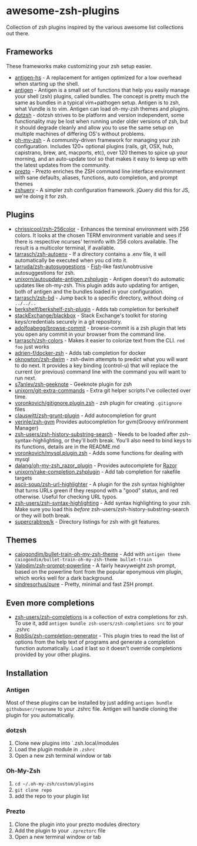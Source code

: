 # awesome-zsh-plugins

Collection of zsh plugins inspired by the various awesome list collections out there.

## Frameworks

These frameworks make customizing your zsh setup easier. 

* [antigen-hs](https://github.com/Tarrasch/antigen-hs) - A replacement for antigen optimized for a low overhead when starting up the shell.
* [antigen](https://github.com/zsh-users/antigen) - Antigen is a small set of functions that help you easily manage your shell (zsh) plugins, called bundles. The concept is pretty much the same as bundles in a typical vim+pathogen setup. Antigen is to zsh, what Vundle is to vim. Antigen can load oh-my-zsh themes and plugins.
* [dotzsh](https://github.com/dotphiles/dotzsh) - dotzsh strives to be platform and version independent, some functionality may be lost when running under older versions of zsh, but it should degrade cleanly and allow you to use the same setup on multiple machines of differing OS's without problems.
* [oh-my-zsh](http://ohmyz.sh/) - A community-driven framework for managing your zsh configuration. Includes 120+ optional plugins (rails, git, OSX, hub, capistrano, brew, ant, macports, etc), over 120 themes to spice up your morning, and an auto-update tool so that makes it easy to keep up with the latest updates from the community.
* [prezto](https://github.com/sorin-ionescu/prezto) - Prezto enriches the ZSH command line interface environment with sane defaults, aliases, functions, auto completion, and prompt themes
* [zshuery](https://github.com/myfreeweb/zshuery) - A simpler zsh configuration framework. jQuery did this for JS, we're doing it for zsh. 

## Plugins

* [chrissicool/zsh-256color](https://github.com/chrissicool/zsh-256color) - Enhances the terminal environment with 256 colors. It looks at the chosen TERM environment variable and sees if there is respective ncurses' terminfo with 256 colors available. The result is a multicolor terminal, if available.
* [tarrasch/zsh-autoenv](https://github.com/Tarrasch/zsh-autoenv) - If a directory contains a .env file, it will automatically be executed when you cd into it.
* [tarruda/zsh-autosuggestions](https://github.com/tarruda/zsh-autosuggestions) - [Fish](http://fishshell.com/)-like fast/unobtrusive autosuggestions for zsh.
* [unixorn/autoupdate-antigen.zshplugin](https://github.com/unixorn/autoupdate-antigen.zshplugin) - Antigen doesn't do automatic updates like oh-my-zsh. This plugin adds auto updating for antigen, both of antigen and the bundles loaded in your configuration.
* [tarrasch/zsh-bd](https://github.com/Tarrasch/zsh-bd) - Jump back to a specific directory, without doing `cd ../../..`
* [berkshelf/berkshelf-zsh-plugin](https://github.com/berkshelf/berkshelf-zsh-plugin) - Adds tab completion for berkshelf
* [stackExchange/blackbox](https://github.com/StackExchange/blackbox) - Stack Exchange's toolkit for storing keys/credentials securely in a git repository.
* [adolfoabegg/browse-commit](https://github.com/adolfoabegg/browse-commit) - browse-commit is a zsh plugin that lets you open any commit in your browser from the command line.
* [tarrasch/zsh-colors](https://github.com/Tarrasch/zsh-colors) - Makes it easier to colorize text from the CLI. `red foo` just works
* [adrien-f/docker-zsh](https://github.com/adrien-f/docker-zsh) - Adds tab completion for docker
* [oknowton/zsh-dwim](https://github.com/oknowton/zsh-dwim) - zsh-dwim attempts to predict what you will want to do next. It provides a key binding (control-u) that will replace the current (or previous) command line with the command you will want to run next.
* [s7anley/zsh-geeknote](https://github.com/s7anley/zsh-geeknote) - Geeknote plugin for zsh
* [unixorn/git-extra-commands](https://github.com/unixorn/git-extra-commands) - Extra git helper scripts I've collected over time.
* [voronkovich/gitignore.plugin.zsh](https://github.com/voronkovich/gitignore.plugin.zsh) - zsh plugin for creating `.gitignore` files
* [clauswitt/zsh-grunt-plugin](https://github.com/clauswitt/zsh-grunt-plugin) - Add autocompletion for grunt
* [yerinle/zsh-gvm](https://github.com/yerinle/zsh-gvm) Provides autocompletion for gvm(Groovy enVironment Manager)
* [zsh-users/zsh-history-substring-search](https://github.com/zsh-users/zsh-history-substring-search) - Needs to be loaded after zsh-syntax-highlighting, or they'll both break. You'll also need to bind keys to its functions, details are in the README.md
* [voronkovich/mysql.plugin.zsh](https://github.com/voronkovich/mysql.plugin.zsh) - Adds some functions for dealing with mysql
* [dalang/oh-my-zsh_razor_plugin](https://github.com/dalang/oh-my-zsh_razor_plugin) - Provides autocomplete for [Razor](https://github.com/puppetlabs/Razor)
* [unixorn/rake-completion.zshplugin](https://github.com/unixorn/rake-completion.zshplugin) - Add tab completion for rakefile targets
* [ascii-soup/zsh-url-highlighter](https://github.com/ascii-soup/zsh-url-highlighter) - A plugin for the zsh syntax highlighter that turns URLs green if they respond with a "good" status, and red otherwise. Useful for checking URL typos.
* [zsh-users/zsh-syntax-highlighting](https://github.com/zsh-users/zsh-syntax-highlighting) - Add syntax highlighting to your zsh. Make sure you load this _before_ zsh-users/zsh-history-substring-search or they will both break.
* [supercrabtree/k](https://github.com/supercrabtree/k) - Directory listings for zsh with git features.

## Themes

* [caiogondim/bullet-train-oh-my-zsh-theme](https://github.com/caiogondim/bullet-train-oh-my-zsh-theme) - Add with `antigen theme caiogondim/bullet-train-oh-my-zsh-theme bullet-train`
* [Valodim/zsh-prompt-powerline](https://github.com/Valodim/zsh-prompt-powerline) - A fairly heavyweight zsh prompt, based on the powerline font from the popular eponymous vim plugin, which works well for a dark background.
* [sindresorhus/pure](https://github.com/sindresorhus/pure) - Pretty, minimal and fast ZSH prompt.

## Even more completions

* [zsh-users/zsh-completions](https://github.com/zsh-users/zsh-completions) is a collection of extra completions for zsh. To use it, add `antigen bundle zsh-users/zsh-completions src` to your .zshrc
* [RobSis/zsh-completion-generator](https://github.com/RobSis/zsh-completion-generator) - This plugin tries to read the list of options from the help text of programs and generate a completion function automatically. Load it last so it doesn't override completions provided by your other plugins.

## Installation

### Antigen

Most of these plugins can be installed by just adding `antigen bundle githubuser/reponame` to your .zshrc file. Antigen will handle cloning the plugin for you automatically.

### dotzsh

1. Clone new plugins into `.zsh.local/modules
2. Load the plugin module in `.zshrc`
3. Open a new zsh terminal window or tab

### Oh-My-Zsh

1. `cd ~/.oh-my-zsh/custom/plugins`
2. `git clone repo`
3. add the repo to your plugin list

### Prezto

1. Clone the plugin into your prezto modules directory
2. Add the plugin to your `.zpreztorc` file
3. Open a new terminal window or tab
